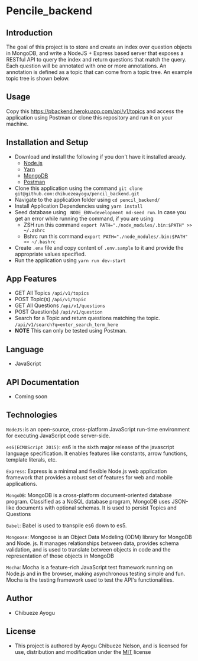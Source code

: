 # Pencile_backend
## Introduction
The goal of this project is to store and create an index over question objects in MongoDB, and write a NodeJS + Express based server that exposes a RESTful API to query the index and return questions that match the query. Each question will be annotated with one or more annotations. An annotation is defined as a topic that can come from a topic tree. An example topic tree is shown below.

## Usage
Copy this https://pbackend.herokuapp.com/api/v1/topics and access the application using Postman or clone this repository and run it on your machine.

## Installation and Setup
- Download and install the following if you don't have it installed aready.
   - [Node.js](https://nodejs.org/en/)
   - [Yarn](https://classic.yarnpkg.com/en/docs/install/#mac-stable)
   - [MongoDB](https://docs.mongodb.com/manual/installation/)
   - [Postman](https://www.postman.com/)
- Clone this application using the command `git clone git@github.com:chibuezeayogu/pencil_backend.git`
- Navigate to the application folder using `cd pencil_backend/`
- Install Application Dependencies using `yarn install`
- Seed database using ` NODE_ENV=development md-seed run`. In case you get an error while running the command, if you are using 
   - ZSH run this command `export PATH="./node_modules/.bin:$PATH" >> ~/.zshrc`
   - Bshrc run this command `export PATH="./node_modules/.bin:$PATH" >> ~/.bashrc`
- Create `.env` file and copy content of `.env.sample` to it and provide the appropriate values specified.
- Run the application using `yarn run dev-start`

## App Features
- GET All Topics `/api/v1/topics`
- POST Topic(s) `/api/v1/topic`
- GET All Questions `/api/v1/questions`
- POST Question(s) `/api/v1/question`
- Search for a Topic and return questions matching the topic. `/api/v1/search?q=enter_search_term_here`
- **NOTE** This can only be tested using Postman.

## Language
- JavaScript

## API Documentation
 - Coming soon 

## Technologies

`NodeJS:`is an open-source, cross-platform JavaScript run-time environment for executing JavaScript code server-side.

`es6(ECMAScript 2015)`: es6 is the sixth major release of the javascript language specification. It enables features like constants, arrow functions, template literals, etc.

`Express`: Express is a minimal and flexible Node.js web application framework that provides a robust set of features for web and mobile applications.

`MongoDB`: MongoDB is a cross-platform document-oriented database program. Classified as a NoSQL database program, MongoDB uses JSON-like documents with optional schemas. It is used to persist Topics and Questions

`Babel`: Babel is used to transpile es6 down to es5.

`Mongoose`: Mongoose is an Object Data Modeling (ODM) library for MongoDB and Node. js. It manages relationships between data, provides schema validation, and is used to translate between objects in code and the representation of those objects in MongoDB

`Mocha`: Mocha is a feature-rich JavaScript test framework running on Node.js and in the browser, making asynchronous testing simple and fun. Mocha is the testing framework used to test the API's functionalities.

## Author
- Chibueze Ayogu

## License
- This project is authored by Ayogu Chibueze Nelson, and is licensed for use, distribution and modification under the [MIT](https://github.com/chibuezeayogu/pencil_backend/blob/main/LICENSE) license
